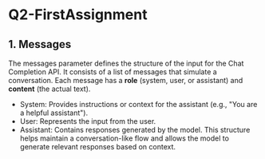 # Q2-FirstAssignment
## 1. Messages
The messages parameter defines the structure of the input for the Chat Completion API. It consists of a list of messages that simulate a conversation. Each message has a **role** (system, user, or assistant) and **content** (the actual text).  
- System: Provides instructions or context for the assistant (e.g., "You are a helpful assistant").  
- User: Represents the input from the user.  
- Assistant: Contains responses generated by the model.
 This structure helps maintain a conversation-like flow and allows the model to generate relevant responses based on context.
